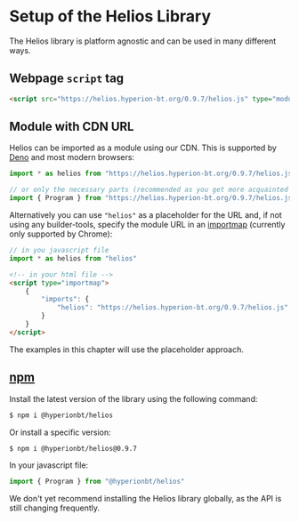 # Setup of the Helios Library

The Helios library is platform agnostic and can be used in many different ways.

## Webpage `script` tag

```html
<script src="https://helios.hyperion-bt.org/0.9.7/helios.js" type="module" crossorigin></script>
```

## Module with CDN URL

Helios can be imported as a module using our CDN. This is supported by [Deno](https://deno.land) and most modern browsers:

```js
import * as helios from "https://helios.hyperion-bt.org/0.9.7/helios.js"

// or only the necessary parts (recommended as you get more acquainted with the library)
import { Program } from "https://helios.hyperion-bt.org/0.9.7/helios.js"
```

Alternatively you can use `"helios"` as a placeholder for the URL and, if not using any builder-tools, specify the module URL in an [importmap](https://github.com/WICG/import-maps) (currently only supported by Chrome):

```js
// in you javascript file
import * as helios from "helios"
```

```html
<!-- in your html file -->
<script type="importmap">
    {
        "imports": {
            "helios": "https://helios.hyperion-bt.org/0.9.7/helios.js"
        }
    }
</script>
```

The examples in this chapter will use the placeholder approach.

## [npm](https://www.npmjs.com)

Install the latest version of the library using the following command:

```bash
$ npm i @hyperionbt/helios
```

Or install a specific version:

```bash
$ npm i @hyperionbt/helios@0.9.7
```

In your javascript file:
```js
import { Program } from "@hyperionbt/helios"
```

We don't yet recommend installing the Helios library globally, as the API is still changing frequently.